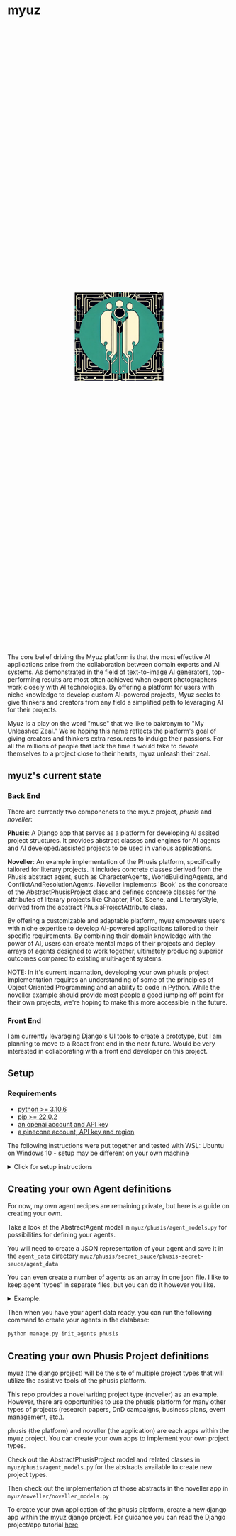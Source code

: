 
# myuz

<div style="display: flex; justify-content: center; align-items: center; height: 35vh;">
  <img src="./myuz/logos/phusis_logo.png" width="200" class="img-fluid" alt="Phusis Logo">
</div>

The core belief driving the Myuz platform is that the most effective AI applications arise from the collaboration between domain experts and AI systems. As demonstrated in the field of text-to-image AI generators, top-performing results are most often achieved when expert photographers work closely with AI technologies. By offering a platform for users with niche knowledge to develop custom AI-powered projects, Myuz seeks to give thinkers and creators from any field a simplified path to levaraging AI for their projects.

Myuz is a play on the word "muse" that we like to bakronym to "My Unleashed Zeal." We're hoping this name reflects the platform's goal of giving creators and thinkers extra resources to indulge their passions. For all the millions of people that lack the time it would take to devote themselves to a project close to their hearts, myuz unleash their zeal.

## myuz's current state

### Back End

There are currently two componenets to the myuz project, *phusis* and *noveller*:

**Phusis**: A Django app that serves as a platform for developing AI assited project structures. It provides abstract classes and engines for AI agents and AI developed/assisted projects to be used in various applications.

**Noveller**: An example implementation of the Phusis platform, specifically tailored for literary projects. It includes concrete classes derived from the Phusis abstract agent, such as CharacterAgents, WorldBuildingAgents, and ConflictAndResolutionAgents. Noveller implements 'Book' as the concreate of the AbstractPhusisProject class and defines concrete classes for the attributes of literary projects like Chapter, Plot, Scene, and LiteraryStyle, derived from the abstract PhusisProjectAttribute class.

By offering a customizable and adaptable platform, myuz empowers users with niche expertise to develop AI-powered applications tailored to their specific requirements. By combining their domain knowledge with the power of AI, users can create mental maps of their projects and deploy arrays of agents designed to work together, ultimately producing superior outcomes compared to existing multi-agent systems.

NOTE: In it's current incarnation, developing your own phusis project implementation requires an understanding of some of the principles of Object Oriented Programming and an ability to code in Python. While the noveller example should provide most people a good jumping off point for their own projects, we're hoping to make this more accessible in the future.

### Front End

I am currently levaraging Django's UI tools to create a prototype, but I am planning to move to a React front end in the near future. Would be very interested in collaborating with a front end developer on this project.

## Setup

### Requirements

* [python >= 3.10.6](https://www.python.org/downloads/release/python-3106/)
* [pip >= 22.0.2](https://pypi.org/project/pip/22.0.2/)
* [an openai account and API key](https://platform.openai.com/account/api-keys)
* [a pinecone account, API key and region](https://www.pinecone.io/)

The following instructions were put together and tested with WSL: Ubuntu on Windows 10 - setup may be different on your own machine

<details><summary>Click for setup instructions</summary>


```bash
# add your secrets to the secrets folder
touch ./secrets/openai_api_key
touch ./secrets/pinecone_api_key
touch ./secrets/pinecone_api_region # this looks something like 'asia-southeast1-gcp' and can be found alongside your API key in the pinecone console


# set up your virtual environment
python3 -m venv venv
. venv/bin/activate
pip install -r requirements.txt


# install postgres and follow installation and setup instructions for your system
# https://www.postgresqltutorial.com/postgresql-getting-started/
# remember the password you set for the postgres user, we're going to use it later


# add these lines to your ~/.bashrc or ~/.bash_profile
export POSTGRES_PW=''   #the password you set for the postgres user
export MYUZ_DB_PW=''    #the password you want to set for the myuz db user
export MYUZ_DB_USER=''  #the user you want to set for the myuz db user


#depending on whether you added the above...
. ~/.bashrc
. ~/.bash_profile


# This will start the postgres server if it's not already running
# create the myuz database, create and run the migrations for the noveller and phusis apps,
# init the db with data for agents and an example novel,
# and create the pinecone index for the pinecone key
./blank_slate all


#If you just want to restart the server if it's not running on system restart
sudo service postgresql start
sudo service postgresql status

# run the server
python3 manage.py runserver
```

</details>


## Creating your own Agent definitions

For now, my own agent recipes are remaining private, but here is a guide on creating your own.

Take a look at the AbstractAgent model in `myuz/phusis/agent_models.py` for possibilities for defining your agents.

You will need to create a JSON representation of your agent and save it in the `agent_data` directory `myuz/phusis/secret_sauce/phusis-secret-sauce/agent_data`

You can even create a number of agents as an array in one json file. I like to keep agent 'types' in separate files, but you can do it however you like.

<details><summary>Example:</summary>

```json
[
    {
        "class_name": "ResearchAgent",
        "properties":{
            "name": "Historical Fiction Investigator",
            "elaboration": "This agent is skilled at unearthing historical facts and details, providing rich context for crafting immersive historical fiction.",
            "impersonations": ["Hilary Mantel", "Bernard Cornwell", "Ken Follett"],
            "personality_traits": ["Detail-oriented", "Persistent", "Curious"],
            "goals": ["Uncover historical facts", "Provide context", "Enhance authenticity"],
            "roles": ["Historical researcher", "Fact-checker", "Context provider"],
            "qualifications": ["History expert", "Primary source analyst", "Fact verifier"]
        } 
    },
    {
        "class_name": "ResearchAgent",
        "properties":{
            "name": "Science Consultant",
            "elaboration": "Adept at researching scientific concepts and breakthroughs, this agent provides accurate and engaging scientific context for your story.",
            "impersonations": ["Carl Sagan", "Neil deGrasse Tyson", "Brian Greene"],
            "personality_traits": ["Analytical", "Inquisitive", "Rational"],
            "goals": ["Research scientific concepts", "Clarify complex ideas", "Ensure accuracy"],
            "roles": ["Scientific researcher", "Expert consultant", "Idea simplifier"],
            "qualifications": ["Science expert", "Clear communicator", "Fact verifier"]
        }
    },
    {
        "class_name": "ResearchAgent",
        "properties":{
            "name": "Cultural Anthropologist",
            "elaboration": "Proficient in studying and analyzing cultural practices and customs, this agent provides deep insights into diverse societies for your narrative.",
            "impersonations": ["Margaret Mead", "Claude Lévi-Strauss", "Zora Neale Hurston"],
            "personality_traits": ["Empathetic", "Observant", "Open-minded"],
            "goals": ["Study cultural practices", "Analyze customs", "Provide societal insights"],
            "roles": ["Cultural researcher", "Society analyst", "Tradition explorer"],
            "qualifications": ["Anthropology expert", "Cross-cultural communicator", "Ethnographer"]
        }
    }
]

```

</details>

Then when you have your agent data ready, you can run the following command to create your agents in the database:

```bash
python manage.py init_agents phusis
```

## Creating your own Phusis Project definitions

myuz (the django project) will be the site of multiple project types that will utilize the assistive tools of the phusis platform.

This repo provides a novel writing project type (noveller) as an example. However, there are opportunities to use the phusis platform for many other types of projects (research papers, DnD campaigns, business plans, event management, etc.).

phusis (the platform) and noveller (the application) are each apps within the myuz project. You can create your own apps to implement your own project types.

Check out the AbstractPhusisProject model and related classes in `myuz/phusis/agent_models.py` for the abstracts available to create new project types.

Then check out the implementation of those abstracts in the noveller app in `myuz/noveller/noveller_models.py`

To create your own application of the phusis platform, create a new django app within the myuz django project. For guidance you can read the Django project/app tutorial [here](https://docs.djangoproject.com/en/4.2/intro/tutorial01/) 